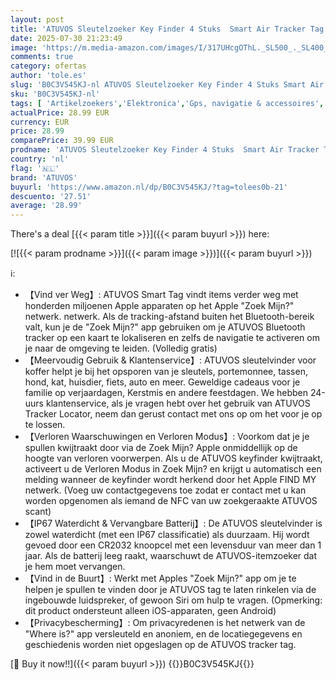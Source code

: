 ```yaml
---
layout: post
title: 'ATUVOS Sleutelzoeker Key Finder 4 Stuks  Smart Air Tracker Tag Compatibel met Apple Zoek mijn APP  ALLEEN iOS  Android wordt niet ondersteund   Bluetooth Itemzoeker voor Bagage/Portefeuilles/Koffers'
date: 2025-07-30 21:23:49
image: 'https://m.media-amazon.com/images/I/317UHcgOThL._SL500_._SL400_.jpg'
comments: true
category: ofertas
author: 'tole.es'
slug: 'B0C3V545KJ-nl ATUVOS Sleutelzoeker Key Finder 4 Stuks Smart Air Tracker...'
sku: 'B0C3V545KJ-nl'
tags: [ 'Artikelzoekers','Elektronica','Gps, navigatie & accessoires','atuvos','🇳🇱', ]
actualPrice: 28.99 EUR
currency: EUR
price: 28.99
comparePrice: 39.99 EUR
prodname: 'ATUVOS Sleutelzoeker Key Finder 4 Stuks  Smart Air Tracker Tag Compatibel met Apple Zoek mijn APP  ALLEEN iOS  Android wordt niet ondersteund   Bluetooth Itemzoeker voor Bagage/Portefeuilles/Koffers'
country: 'nl'
flag: '🇳🇱'
brand: 'ATUVOS'
buyurl: 'https://www.amazon.nl/dp/B0C3V545KJ/?tag=tolees0b-21'
descuento: '27.51'
average: '28.99'
---
```


There's a deal [{{< param title >}}]({{< param buyurl >}})  here:

[![{{< param prodname >}}]({{< param image >}})]({{< param buyurl >}})

ℹ️:

- 【Vind ver Weg】: ATUVOS Smart Tag vindt items verder weg met honderden miljoenen Apple apparaten op het Apple "Zoek Mijn?" netwerk. netwerk. Als de tracking-afstand buiten het Bluetooth-bereik valt, kun je de "Zoek Mijn?" app gebruiken om je ATUVOS Bluetooth tracker op een kaart te lokaliseren en zelfs de navigatie te activeren om je naar de omgeving te leiden. (Volledig gratis)
- 【Meervoudig Gebruik & Klantenservice】: ATUVOS sleutelvinder voor koffer helpt je bij het opsporen van je sleutels, portemonnee, tassen, hond, kat, huisdier, fiets, auto en meer. Geweldige cadeaus voor je familie op verjaardagen, Kerstmis en andere feestdagen. We hebben 24-uurs klantenservice, als je vragen hebt over het gebruik van ATUVOS Tracker Locator, neem dan gerust contact met ons op om het voor je op te lossen.
- 【Verloren Waarschuwingen en Verloren Modus】: Voorkom dat je je spullen kwijtraakt door via de Zoek Mijn? Apple onmiddellijk op de hoogte van verloren voorwerpen. Als u de ATUVOS keyfinder kwijtraakt, activeert u de Verloren Modus in Zoek Mijn? en krijgt u automatisch een melding wanneer de keyfinder wordt herkend door het Apple FIND MY netwerk. (Voeg uw contactgegevens toe zodat er contact met u kan worden opgenomen als iemand de NFC van uw zoekgeraakte ATUVOS scant)
- 【IP67 Waterdicht & Vervangbare Batterij】: De ATUVOS sleutelvinder is zowel waterdicht (met een IP67 classificatie) als duurzaam. Hij wordt gevoed door een CR2032 knoopcel met een levensduur van meer dan 1 jaar. Als de batterij leeg raakt, waarschuwt de ATUVOS-itemzoeker dat je hem moet vervangen.
- 【Vind in de Buurt】: Werkt met Apples "Zoek Mijn?" app om je te helpen je spullen te vinden door je ATUVOS tag te laten rinkelen via de ingebouwde luidspreker, of gewoon Siri om hulp te vragen. (Opmerking: dit product ondersteunt alleen iOS-apparaten, geen Android)
- 【Privacybescherming】: Om privacyredenen is het netwerk van de "Where is?" app versleuteld en anoniem, en de locatiegegevens en geschiedenis worden niet opgeslagen op de ATUVOS tracker tag.

[🛒 Buy it now!!]({{< param buyurl >}})
{{<world>}}B0C3V545KJ{{</world>}}
